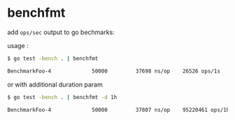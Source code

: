 # benchfmt

add `ops/sec` output to go bechmarks:

usage :

```bash
$ go test -bench . | benchfmt 

BenchmarkFoo-4       	   50000	     37698 ns/op	26526 ops/1s
```

or with additional duration param
```bash
$ go test -bench . | benchfmt -d 1h

BenchmarkFoo-4       	   50000	     37807 ns/op	95220461 ops/1h0m0s
```
   
